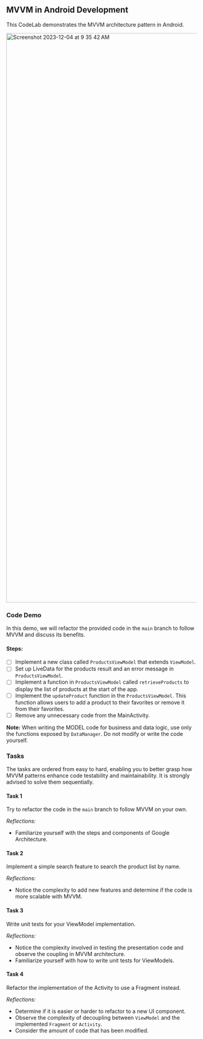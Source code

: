 ## MVVM in Android Development

This CodeLab demonstrates the MVVM architecture pattern in Android.

<img width="1503" alt="Screenshot 2023-12-04 at 9 35 42 AM" src="https://github.com/mibrahimdev/MVVMApp/assets/12463348/8e84fbbb-99dd-4bda-9d35-45d14ce2a75e">


### Code Demo

In this demo, we will refactor the provided code in the `main` branch to follow MVVM and discuss its benefits.

#### Steps:

- [ ] Implement a new class called `ProductsViewModel` that extends `ViewModel`.
- [ ] Set up LiveData for the products result and an error message in `ProductsViewModel`.
- [ ] Implement a function in `ProductsViewModel` called `retrieveProducts` to display the list of products at the start of the app.
- [ ] Implement the `updateProduct` function in the `ProductsViewModel`. This function allows users to add a product to their favorites or remove it from their favorites.
- [ ] Remove any unnecessary code from the MainActivity.

**Note:**
When writing the MODEL code for business and data logic, use only the functions exposed by `DataManager`. Do not modify or write the code yourself.

### Tasks

The tasks are ordered from easy to hard, enabling you to better grasp how MVVM patterns enhance code testability and maintainability. It is strongly advised to solve them sequentially.

#### Task 1

Try to refactor the code in the `main` branch to follow MVVM on your own.

*Reflections:*
- Familiarize yourself with the steps and components of Google Architecture.
#### Task 2

Implement a simple search feature to search the product list by name.

*Reflections:*
-  Notice the complexity to add new features and determine if the code is more scalable with MVVM.
#### Task 3

Write unit tests for your ViewModel implementation.

*Reflections:*
- Notice the complexity involved in testing the presentation code and observe the coupling in MVVM architecture.
- Familiarize yourself with how to write unit tests for ViewModels.
#### Task 4

Refactor the implementation of the Activity to use a Fragment instead.

*Reflections:*
- Determine if it is easier or harder to refactor to a new UI component.
- Observe the complexity of decoupling between `ViewModel` and the implemented `Fragment` or `Activity`.
- Consider the amount of code that has been modified.
